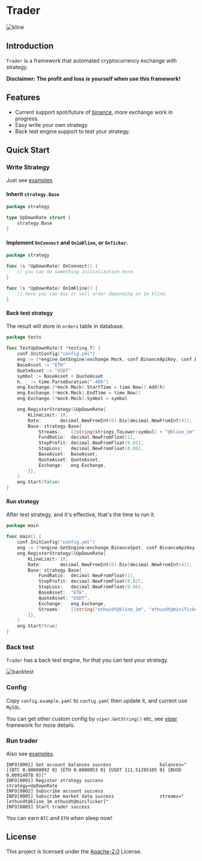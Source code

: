 # Trader

![kline](https://raw.githubusercontent.com/long2ice/trader/master/images/kline.png)

## Introduction

`Trader` is a framework that automated cryptocurrency exchange with strategy.

**Disclaimer: The profit and loss is yourself when use this framework!**

## Features

- Current support spot/future of [binance](https://www.binance.com/), more exchange work in progress.
- Easy write your own strategy.
- Back test engine support to test your strategy.

## Quick Start

### Write Strategy

Just see [examples](https://github.com/long2ice/trader/tree/main/examples)

#### Inherit `strategy.Base`

```go
package strategy

type UpDownRate struct {
	strategy.Base
}
```

#### Implement `OnConnect` and `On1mKline`, or `OnTicker`.

```go
package strategy

func (s *UpDownRate) OnConnect() {
	// you can do something initialization here.
}

func (s *UpDownRate) On1mKline() {
	// here you can buy or sell order depending on 1m kline.
}
```

#### Back test strategy

The result will store in `orders` table in database.

```go
package tests

func TestUpDownRate(t *testing.T) {
	conf.InitConfig("config.yml")
	eng := (*engine.GetEngine(exchange.Mock, conf.BinanceApiKey, conf.BinanceApiSecret)).(*engine.Mock)
	BaseAsset := "ETH"
	QuoteAsset := "USDT"
	symbol := BaseAsset + QuoteAsset
	h, _ := time.ParseDuration("-48h")
	eng.Exchange.(*mock.Mock).StartTime = time.Now().Add(h)
	eng.Exchange.(*mock.Mock).EndTime = time.Now()
	eng.Exchange.(*mock.Mock).Symbol = symbol

	eng.RegisterStrategy(&UpDownRate{
		KLineLimit: 10,
		Rate:       decimal.NewFromInt(6).Div(decimal.NewFromInt(4)),
		Base: strategy.Base{
			Streams:    []string{strings.ToLower(symbol) + "@kline_1m"},
			FundRatio:  decimal.NewFromFloat(1),
			StopProfit: decimal.NewFromFloat(0.02),
			StopLoss:   decimal.NewFromFloat(0.06),
			BaseAsset:  BaseAsset,
			QuoteAsset: QuoteAsset,
			Exchange:   eng.Exchange,
		}},
	)
	eng.Start(false)
}
```

#### Run strategy

After test strategy, and it's effective, that's the time to run it.

```go
package main

func main() {
	conf.InitConfig("config.yml")
	eng := (*engine.GetEngine(exchange.BinanceSpot, conf.BinanceApiKey, conf.BinanceApiSecret)).(*engine.Engine)
	eng.RegisterStrategy(&UpDownRate{
		KLineLimit: 10,
		Rate:       decimal.NewFromInt(6).Div(decimal.NewFromInt(4)),
		Base: strategy.Base{
			FundRatio:  decimal.NewFromFloat(1),
			StopProfit: decimal.NewFromFloat(0.02),
			StopLoss:   decimal.NewFromFloat(0.06),
			BaseAsset:  "ETH",
			QuoteAsset: "USDT",
			Exchange:   eng.Exchange,
			Streams:    []string{"ethusdt@kline_1m", "ethusdt@miniTicker"},
		}},
	)
	eng.Start(true)
}
```

### Back test

`Trader` has a back test engine, for that you can test your strategy.

![backtest](https://raw.githubusercontent.com/long2ice/trader/master/images/backtest.png?raw=true)

### Config

Copy `config.example.yaml` to `config.yaml` then update it, and current use `MySQL`.

You can get other custom config by `viper.GetString()` etc, see [viper](https://github.com/spf13/viper) framework for
more details.

### Run trader

Also see [examples](https://github.com/long2ice/trader/tree/main/examples).

```shell
INFO[0001] Get account balances success                  balances="[{BTC 0.00000092 0} {ETH 0.0000053 0} {USDT 111.51295105 0} {BUSD 0.00914978 0}]"
INFO[0001] Register strategy success                     strategy=UpDownRate
INFO[0002] Subscribe account success                    
INFO[0005] Subscribe market data success                 streams="[ethusdt@kline_1m ethusdt@miniTicker]"
INFO[0005] Start trader success   
```

You can earn `BTC` and `ETH` when sleep now!

## License

This project is licensed under the
[Apache-2.0](https://github.com/long2ice/trader/blob/master/LICENSE) License.